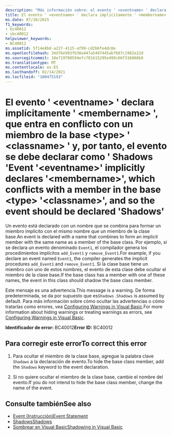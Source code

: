 ```yaml
---
description: "Más información sobre: el evento ' <eventname> ' declara implícitamente ' <membername> ', que entra en conflicto con un miembro de la base <type> ' <classname> ' y, por tanto, el evento se debe declarar como ' Shadows '"
title: El evento ' <eventname> ' declara implícitamente ' <membername> ', que entra en conflicto con un miembro de la base <type> ' <classname> ' y, por tanto, el evento se debe declarar como ' Shadows '
ms.date: 07/20/2015
f1_keywords:
- bc40012
- vbc40012
helpviewer_keywords:
- BC40012
ms.assetid: 5f14e8bd-a227-4115-af99-cd2b6fe4dc0e
ms.openlocfilehash: 34d76e993fb30a447a5497445ab7607c1982e22d
ms.sourcegitcommit: 10e719780594efc781b15295e499c66f316068b8
ms.translationtype: MT
ms.contentlocale: es-ES
ms.lasthandoff: 02/14/2021
ms.locfileid: "100475193"
---
```

# <a name="event-eventname-implicitly-declares-membername-which-conflicts-with-a-member-in-the-base-type-classname-and-so-the-event-should-be-declared-shadows"></a><span data-ttu-id="7ede4-103">El evento ' \<eventname> ' declara implícitamente ' \<membername> ', que entra en conflicto con un miembro de la base \<type> ' \<classname> ' y, por tanto, el evento se debe declarar como ' Shadows '</span><span class="sxs-lookup"><span data-stu-id="7ede4-103">Event '\<eventname>' implicitly declares '\<membername>', which conflicts with a member in the base \<type> '\<classname>', and so the event should be declared 'Shadows'</span></span>

<span data-ttu-id="7ede4-104">Un evento está declarado con un nombre que se combina para formar un miembro implícito con el mismo nombre que un miembro de la clase base.</span><span class="sxs-lookup"><span data-stu-id="7ede4-104">An event is declared with a name that combines to form an implicit member with the same name as a member of the base class.</span></span> <span data-ttu-id="7ede4-105">Por ejemplo, si se declara un evento denominado `Event1`, el compilador genera los procedimientos implícitos `add_Event1` y `remove_Event1`.</span><span class="sxs-lookup"><span data-stu-id="7ede4-105">For example, if you declare an event named `Event1`, the compiler generates the implicit procedures `add_Event1` and `remove_Event1`.</span></span> <span data-ttu-id="7ede4-106">Si la clase base tiene un miembro con uno de estos nombres, el evento de esta clase debe ocultar el miembro de la clase base.</span><span class="sxs-lookup"><span data-stu-id="7ede4-106">If the base class has a member with one of these names, the event in this class should shadow the base class member.</span></span>  
  
 <span data-ttu-id="7ede4-107">Este mensaje es una advertencia.</span><span class="sxs-lookup"><span data-stu-id="7ede4-107">This message is a warning.</span></span> <span data-ttu-id="7ede4-108">De forma predeterminada, se da por supuesto que es`Shadows` .</span><span class="sxs-lookup"><span data-stu-id="7ede4-108">`Shadows` is assumed by default.</span></span> <span data-ttu-id="7ede4-109">Para más información sobre cómo ocultar las advertencias o cómo tratarlas como errores, vea [Configuring Warnings in Visual Basic](/visualstudio/ide/configuring-warnings-in-visual-basic).</span><span class="sxs-lookup"><span data-stu-id="7ede4-109">For more information about hiding warnings or treating warnings as errors, see [Configuring Warnings in Visual Basic](/visualstudio/ide/configuring-warnings-in-visual-basic).</span></span>  
  
 <span data-ttu-id="7ede4-110">**Identificador de error:** BC40012</span><span class="sxs-lookup"><span data-stu-id="7ede4-110">**Error ID:** BC40012</span></span>  
  
## <a name="to-correct-this-error"></a><span data-ttu-id="7ede4-111">Para corregir este error</span><span class="sxs-lookup"><span data-stu-id="7ede4-111">To correct this error</span></span>  
  
1. <span data-ttu-id="7ede4-112">Para ocultar el miembro de la clase base, agregue la palabra clave `Shadows` a la declaración de evento.</span><span class="sxs-lookup"><span data-stu-id="7ede4-112">To hide the base class member, add the `Shadows` keyword to the event declaration.</span></span>  
  
2. <span data-ttu-id="7ede4-113">Si no quiere ocultar el miembro de la clase base, cambie el nombre del evento.</span><span class="sxs-lookup"><span data-stu-id="7ede4-113">If you do not intend to hide the base class member, change the name of the event.</span></span>  
  
## <a name="see-also"></a><span data-ttu-id="7ede4-114">Consulte también</span><span class="sxs-lookup"><span data-stu-id="7ede4-114">See also</span></span>

- [<span data-ttu-id="7ede4-115">Event (Instrucción)</span><span class="sxs-lookup"><span data-stu-id="7ede4-115">Event Statement</span></span>](../language-reference/statements/event-statement.md)
- [<span data-ttu-id="7ede4-116">Shadows</span><span class="sxs-lookup"><span data-stu-id="7ede4-116">Shadows</span></span>](../language-reference/modifiers/shadows.md)
- [<span data-ttu-id="7ede4-117">Sombrear en Visual Basic</span><span class="sxs-lookup"><span data-stu-id="7ede4-117">Shadowing in Visual Basic</span></span>](../programming-guide/language-features/declared-elements/shadowing.md)
